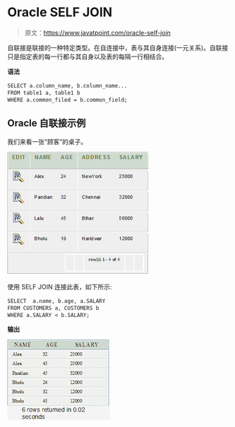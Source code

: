 # Oracle SELF JOIN

> 原文：<https://www.javatpoint.com/oracle-self-join>

自联接是联接的一种特定类型。在自连接中，表与其自身连接(一元关系)。自联接只是指定表的每一行都与其自身以及表的每隔一行相结合。

**语法**

```
SELECT a.column_name, b.column_name... 
FROM table1 a, table1 b 
WHERE a.common_filed = b.common_field; 

```

## Oracle 自联接示例

我们来看一张“顾客”的桌子。

![Oracle Self Join](img/921ed57ab0f05d15837fdec2f5aaec0c.png)

使用 SELF JOIN 连接此表，如下所示:

```
SELECT  a.name, b.age, a.SALARY
FROM CUSTOMERS a, CUSTOMERS b
WHERE a.SALARY < b.SALARY;

```

**输出**

![Oracle Self Join 2](img/12f5b15fbce6b16e6690389a9dff23f3.png)